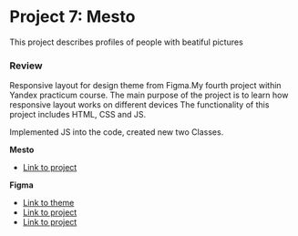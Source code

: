 
# Project 7: Mesto
This project describes profiles of people with beatiful pictures


### Review
Responsive layout for design theme from Figma.My fourth project within Yandex practicum course.
The main purpose of the project is to learn how responsive layout works on different devices 
The functionality of this project includes HTML, CSS and JS.

Implemented JS into the code, created new two Classes.



**Mesto**
* [Link to project](https://yevbor.github.io/mesto/)



**Figma**
* [Link to theme](https://www.figma.com/file/StZjf8HnoeLdiXS7dYrLAh/JavaScript.-Sprint-4)
* [Link to project](https://www.figma.com/file/nlYpT4VhFiwimn2YlncrcF/JavaScript.-Sprint-5?node-id=0%3A1)
* [Link to project](https://www.figma.com/file/XNaGNEZD5NEjeyJzAT4gMb/JavaScript.-Sprint-6?node-id=0%3A1)

